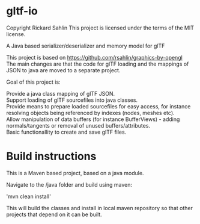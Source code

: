 # gltf-io  

Copyright Rickard Sahlin
This project is licensed under the terms of the MIT license.

A Java based serializer/deserializer and memory model for glTF  

This project is based on https://github.com/rsahlin/graphics-by-opengl  
The main changes are that the code for glTF loading and the mappings of JSON to java are moved to a separate project.  

Goal of this project is:  

Provide a java class mapping of glTF JSON.  
Support loading of glTF sourcefiles into java classes.  
Provide means to prepare loaded sourcefiles for easy access, for instance resolving objects being referenced by indexes (nodes, meshes etc).  
Allow manipulation of data buffers (for instance BufferViews) - adding normals/tangents or removal of unused buffers/attributes.  
Basic functionallity to create and save glTF files.  


# Build instructions  

This is a Maven based project, based on a java module.  

Navigate to the /java folder and build using maven:  

'mvn clean install'

This will build the classes and install in local maven repository so that other projects that depend on it can be built.  
